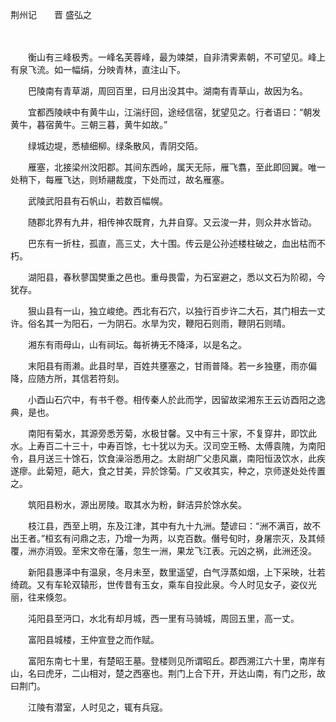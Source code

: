 荆州记　　晋 盛弘之

　 

　　衡山有三峰极秀。一峰名芙蓉峰，最为竦桀，自非清霁素朝，不可望见。峰上有泉飞流。如一幅绢，分映青林，直注山下。 

　　巴陵南有青草湖，周回百里，曰月出没其中。湖南有青草山，故因为名。 

　　宜都西陵峡中有黄牛山，江湍纡回，途经信宿，犹望见之。行者语曰：“朝发黄牛，暮宿黄牛。三朝三暮，黄牛如故。” 

　　绿城边堤，悉植细柳。绿条散风，青阴交陌。 

　　雁塞，北接梁州汶阳郡。其间东西岭，属天无际，雁飞翥，至此即回翼。唯一处稍下，每雁飞达，则矫翮裁度，下处而过，故名雁塞。 

　　武陵武阳县有石帆山，若数百幅幌。 

　　随郡北界有九井，相传神农既育，九井自穿。又云浚一井，则众井水皆动。 

　　巴东有一折柱，孤直，高三丈，大十围。传云是公孙述楼柱破之，血出枯而不朽。 

　　湖阳县，春秋蓼国樊重之邑也。重母畏雷，为石室避之，悉以文石为阶砌，今犹存。 

　　狠山县有一山，独立峻绝。西北有石穴，以独行百步许二大石，其门相去一丈许。俗名其一为阳石，一为阴石。水旱为灾，鞭阳石则雨，鞭阴石则晴。 

　　湘东有雨母山，山有祠坛。每祈祷无不降泽，以是名之。 

　　末阳县有雨濑。此县时旱，百姓共壅塞之，甘雨普降。若一乡独壅，雨亦偏降，应随方所，其信若符刻。 

　　小酉山石穴中，有书千卷。相传秦人於此而学，因留故梁湘东王云访酉阳之逸典，是也。 

　　南阳有菊水，其源旁悉芳菊，水极甘馨。又中有三十家，不复穿井，即饮此水。上寿百二十三十，中寿百馀，七十犹以为夭。汉司空王畅、太傅袁隗，为南阳令，县月送三十馀石，饮食澡浴悉用之。太尉胡广父患风羸，南阳恒汲饮水，此疾遂瘳。此菊短，葩大，食之甘美，异於馀菊。广又收其实，种之，京师遂处处传置之。 

　　筑阳县粉水，源出房陵。取其水为粉，鲜洁异於馀水矣。 

　　枝江县，西至上明，东及江津，其中有九十九洲。楚谚曰：“洲不满百，故不出王者。”桓玄有问鼎之志，乃增一为两，以克百数。僭号旬时，身屠宗灭，及其倾覆，洲亦消毁。至宋文帝在藩，忽生一洲，果龙飞江表。元凶之祸，此洲还没。 

　　新阳县惠泽中有温泉，冬月未至，数里遥望，白气浮蒸如烟，上下采映，壮若绮疏。又有车轮双辕形，世传昔有玉女，乘车自投此泉。今人时见女子，姿仪光丽，往来倏忽。 

　　沌阳县至沔口，水北有却月城，西一里有马骑城，周回五里，高一丈。 

　　富阳县城楼，王仲宣登之而作赋。 

　　富阳东南七十里，有楚昭王墓。登楼则见所谓昭丘。郡西溯江六十里，南岸有山，名曰虎牙，二山相对，楚之西塞也。荆门上合下开，开达山南，有门之形，故曰荆门。 

　　江陵有潜室，人时见之，辄有兵寇。 
